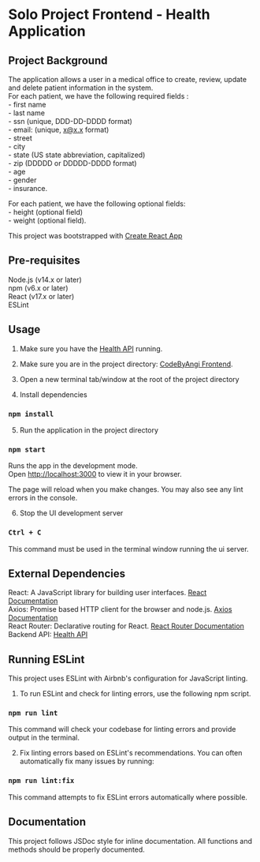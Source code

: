 # Solo Project Frontend - Health Application

## Project Background
The application allows a user in a medical office to create, review, update and delete
patient information in the system.  
For each patient, we have the following required fields : \
     - first name \
     - last name \
     - ssn (unique, DDD-DD-DDDD format) \
     - email: (unique, x@x.x format) \
     - street \
     - city \
     - state (US state abbreviation, capitalized) \
     - zip (DDDDD or DDDDD-DDDD format) \
     - age \
     - gender \
     - insurance.

For each patient, we have the following optional fields: \
     - height (optional field) \
     - weight (optional field).
     
This project was bootstrapped with [Create React App](https://github.com/facebook/create-react-app)

## Pre-requisites
Node.js (v14.x or later) \
npm (v6.x or later) \
React (v17.x or later) \
ESLint

## Usage
1. Make sure you have the [Health API](https://github.com/codebyangi/SoloProject/tree/main/codebyangi_backend) running.

2. Make sure you are in the project directory: [CodeByAngi Frontend](https://github.com/codebyangi/SoloProject/tree/main/codebyangi_frontend).

3. Open a new terminal tab/window at the root of the project directory

4. Install dependencies 
### `npm install`

5. Run the application in the project directory
### `npm start`
Runs the app in the development mode.\
Open [http://localhost:3000](http://localhost:3000) to view it in your browser.

The page will reload when you make changes. You may also see any lint errors in the console. 

6. Stop the UI development server
### `Ctrl + C` 
This command must be used in the terminal window running the ui server.

## External Dependencies 
React: A JavaScript library for building user interfaces. [React Documentation](https://reactjs.org/docs/getting-started.html) \
Axios: Promise based HTTP client for the browser and node.js. [Axios Documentation](https://axios-http.com/docs/intro) \
React Router: Declarative routing for React. [React Router Documentation](https://reactrouter.com/en/main/start/overview) 
Backend API: [Health API](https://github.com/codebyangi/SoloProject/tree/main/codebyangi_backend)

## Running ESLint
This project uses ESLint with Airbnb's configuration for JavaScript linting. 
1. To run ESLint and check for linting errors, use the following npm script. 
### `npm run lint`
This command will check your codebase for linting errors and provide output in the terminal.

2. Fix linting errors based on ESLint's recommendations.
You can often automatically fix many issues by running:
### `npm run lint:fix` 
This command attempts to fix ESLint errors automatically where possible. 

## Documentation 
This project follows JSDoc style for inline documentation. All functions and methods should be properly documented.
